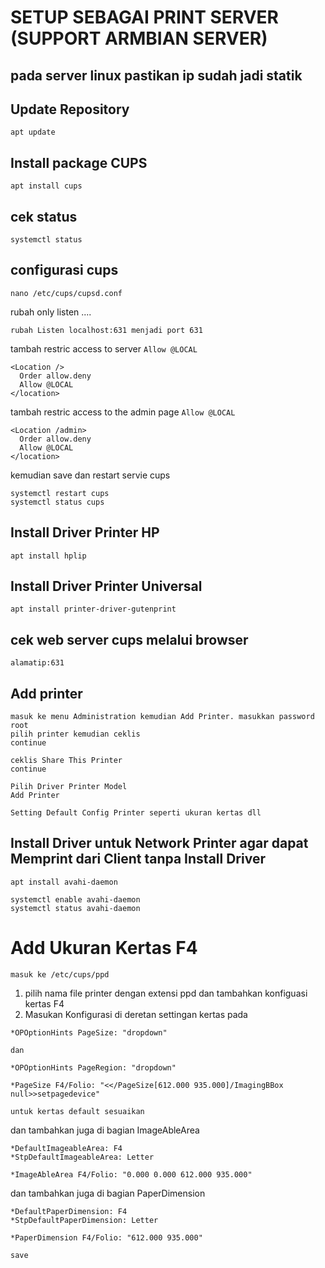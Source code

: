 # SETUP SEBAGAI PRINT SERVER (SUPPORT ARMBIAN SERVER)
## pada server linux pastikan ip sudah jadi statik
## Update Repository
```
apt update
```  
## Install package CUPS
```
apt install cups
```
## cek status
```
systemctl status
```
## configurasi cups
```
nano /etc/cups/cupsd.conf
```
rubah only listen ....
```
rubah Listen localhost:631 menjadi port 631
```
tambah restric access to server `Allow @LOCAL`
```
<Location />
  Order allow.deny
  Allow @LOCAL
</location>
```
tambah restric access to the admin page `Allow @LOCAL`
```
<Location /admin>
  Order allow.deny
  Allow @LOCAL
</location>
```
kemudian save dan restart servie cups
```
systemctl restart cups
systemctl status cups
```

## Install Driver Printer HP
```
apt install hplip
```

## Install Driver Printer Universal
```
apt install printer-driver-gutenprint
```

## cek web server cups melalui browser
```
alamatip:631
```

## Add printer
```
masuk ke menu Administration kemudian Add Printer. masukkan password root
pilih printer kemudian ceklis
continue
```

```
ceklis Share This Printer
continue
```

```
Pilih Driver Printer Model
Add Printer
```

```
Setting Default Config Printer seperti ukuran kertas dll
```

## Install Driver untuk Network Printer agar dapat Memprint dari Client tanpa Install Driver
```
apt install avahi-daemon
```

```
systemctl enable avahi-daemon
systemctl status avahi-daemon
```

# Add Ukuran Kertas F4
```
masuk ke /etc/cups/ppd
```
1. pilih nama file printer dengan extensi ppd dan tambahkan konfiguasi kertas F4
2. Masukan Konfigurasi di deretan settingan kertas pada
```
*OPOptionHints PageSize: "dropdown"

dan

*OPOptionHints PageRegion: "dropdown"
```

```
*PageSize F4/Folio: "<</PageSize[612.000 935.000]/ImagingBBox null>>setpagedevice"
```

```
untuk kertas default sesuaikan
```

dan tambahkan juga di bagian ImageAbleArea
```
*DefaultImageableArea: F4
*StpDefaultImageableArea: Letter
```

```
*ImageAbleArea F4/Folio: "0.000 0.000 612.000 935.000"
```

dan tambahkan juga di bagian PaperDimension
```
*DefaultPaperDimension: F4
*StpDefaultPaperDimension: Letter
```

```
*PaperDimension F4/Folio: "612.000 935.000"
```

```
save
```









